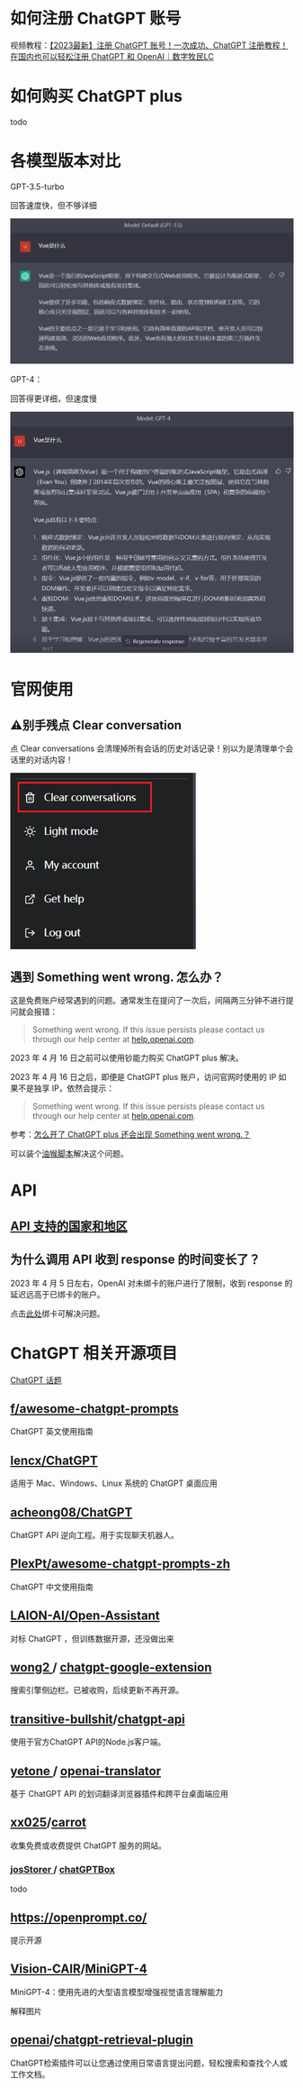 # 如何注册 ChatGPT 账号

视频教程：[【2023最新】注册 ChatGPT 账号！一次成功、ChatGPT 注册教程！在国内也可以轻松注册 ChatGPT 和 OpenAI｜数字牧民LC](https://www.youtube.com/watch?v=NWJeRBMpsx8&ab_channel=%E6%95%B0%E5%AD%97%E7%89%A7%E6%B0%91LC)

# 如何购买 ChatGPT plus

todo

# 各模型版本对比

GPT-3.5-turbo

回答速度快，但不够详细

![image-20230407091950383](README.assets/image-20230407091950383.png)

GPT-4：

回答得更详细，但速度慢

![image-20230420121544394](README.assets/image-20230420121544394.png)

# 官网使用

## :warning:别手残点 Clear conversation

 点 Clear conversations 会清理掉所有会话的历史对话记录！别以为是清理单个会话里的对话内容！

![image-20230407093026483](README.assets/image-20230407093026483.png)

## 遇到 Something went wrong. 怎么办？

这是免费账户经常遇到的问题。通常发生在提问了一次后，间隔两三分钟不进行提问就会报错：

> Something went wrong. If this issue persists please contact us through our help center at [help.openai.com](http://help.openai.com/).

2023 年 4 月 16 日之前可以使用钞能力购买 ChatGPT plus 解决。

2023 年 4 月 16 日之后，即便是 ChatGPT plus 账户，访问官网时使用的 IP 如果不是独享 IP，依然会提示：

> Something went wrong. If this issue persists please contact us through our help center at [help.openai.com](http://help.openai.com/).

参考：[怎么开了 ChatGPT plus 还会出现 Something went wrong.？](https://www.v2ex.com/t/932930)

可以装个[油猴脚本](https://www.v2ex.com/t/926890)解决这个问题。

# API

## [API 支持的国家和地区](https://platform.openai.com/docs/supported-countries)

## 为什么调用 API 收到 response 的时间变长了？

2023 年 4 月 5 日左右，OpenAI 对未绑卡的账户进行了限制，收到 response 的延迟远高于已绑卡的账户。

点击[此处](https://platform.openai.com/account/billing/overview)绑卡可解决问题。

# ChatGPT 相关开源项目

[ChatGPT 话题](https://github.com/topics/chatgpt)

## [f/awesome-chatgpt-prompts](f/awesome-chatgpt-prompts) 

ChatGPT 英文使用指南

## [lencx/ChatGPT](https://github.com/lencx/ChatGPT)

适用于 Mac、Windows、Linux 系统的 ChatGPT 桌面应用

## [acheong08/ChatGPT](acheong08/ChatGPT)

ChatGPT API 逆向工程。用于实现聊天机器人。

## [PlexPt/awesome-chatgpt-prompts-zh](PlexPt/awesome-chatgpt-prompts-zh)

ChatGPT 中文使用指南

## [LAION-AI/Open-Assistant](https://github.com/LAION-AI/Open-Assistant)

对标 ChatGPT ，但训练数据开源，还没做出来

## [wong2 ](https://github.com/wong2)/ [chatgpt-google-extension](https://github.com/wong2/chatgpt-google-extension)

搜索引擎侧边栏。已被收购，后续更新不再开源。

## [transitive-bullshit](https://github.com/transitive-bullshit)/**[chatgpt-api](https://github.com/transitive-bullshit/chatgpt-api)**

使用于官方ChatGPT API的Node.js客户端。

## [yetone ](https://github.com/yetone)/ [openai-translator](https://github.com/yetone/openai-translator)

基于 ChatGPT API 的划词翻译浏览器插件和跨平台桌面端应用

## [xx025](https://github.com/xx025)/**[carrot](https://github.com/xx025/carrot)**

收集免费或收费提供 ChatGPT 服务的网站。

### [josStorer ](https://github.com/josStorer)/ [chatGPTBox](https://github.com/josStorer/chatGPTBox)

todo

## https://openprompt.co/

提示开源

## [Vision-CAIR](https://github.com/Vision-CAIR)/**[MiniGPT-4](https://github.com/Vision-CAIR/MiniGPT-4)**

MiniGPT-4：使用先进的大型语言模型增强视觉语言理解能力

解释图片

## [openai](https://github.com/openai)/**[chatgpt-retrieval-plugin](https://github.com/openai/chatgpt-retrieval-plugin)** 

ChatGPT检索插件可以让您通过使用日常语言提出问题，轻松搜索和查找个人或工作文档。

